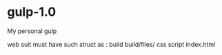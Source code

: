 # gulp-1.0
My personal gulp 


web suit must have such struct as :
build
build/files/
css
script 
index.html
